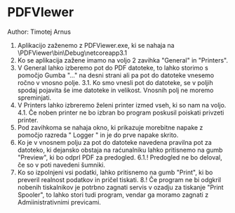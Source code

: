 # PDFVIewer

Author: Timotej Arnus

1. Aplikacijo zaženemo z PDFViewer.exe, ki se nahaja na \PDFViewer\bin\Debug\netcoreapp3.1
2. Ko se aplikacija zažene imamo na voljo 2 zavihka "General" in "Printers".
3. V General lahko izberemo pot do PDF datoteke, to lahko storimo s pomočjo Gumba "..." na desni strani ali pa pot do datoteke vnesemo ročno v vnosno polje. 
3.1. Ko smo vnesli pot do datoteke, se v poljih spodaj pojavita še ime datoteke in velikost. Vnosnih polj ne moremo spreminjati.
4. V Printers lahko izbreremo želeni printer izmed vseh, ki so nam na voljo.
4.1. Če noben printer ne bo izbran bo program poskusil poiskati privzeti printer.
5. Pod zavihkoma se nahaja okno, ki prikazuje morebitne napake z pomočjo razreda " Logger " in je do prve napake skrito.
6. Ko je v vnosnem polju za pot do datoteke navedena pravilna pot za datoteko, ki dejansko obstaja na raćunalniku lahko pritisnemo na gumb "Preview", ki bo odprl PDF za predogled.
6.1.! Predogled ne bo deloval, če so v poti navedeni šumniki.
7. Ko so izpolnjeni vsi podatki, lahko pritisnemo na gumb "Print", ki bo preveril realnost podatkov in pričel tiskati.
8.! Če program ne bi odgkril nobenih tiskalnikov je potrbno zagnati servis v ozadju za tiskanje "Print Spooler", to lahko stori tudi program, vendar ga moramo zagnati z Admiinistrativnimi previcami.
